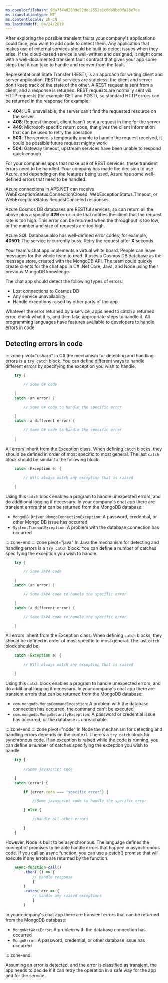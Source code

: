 ```yaml
---
ms.openlocfilehash: 9da7f4492809e92dec2552e1c0da9be0fa28e7ee
ms.translationtype: MT
ms.contentlocale: zh-CN
ms.lasthandoff: 04/24/2019
---
```

After exploring the possible transient faults your company's applications could face, you want to add code to detect them. Any application that makes use of external services should be built to detect issues when they arise. If the cloud-based service is well-written and designed, it might come with a well-documented transient fault contract that gives your app some steps that it can take to handle and recover from the fault.  

Representational State Transfer (REST), is an approach for writing client and server application. RESTful services are stateless, the client and server don't keep track of the state of the other. A REST request is sent from a client, and a response is returned. REST requests are normally sent via HTTP requests (for example GET and POST), so standard HTTP errors can be returned in the response for example:


- **404**: URI unavailable, the server can't find the requested resource on the server
- **408**: Request timeout, client hasn't sent a request in time for the server
- **449**: Microsoft-specific return code, that gives the client information that can be used to retry the operation
- **503**: The service is temporarily unable to handle the request received, it could be possible future request mighty work
- **504**: Gateway timeout, upstream services have been unable to respond quick enough

For your companies apps that make use of REST services, these transient errors need to be handled. Your company has made the decision to use Azure, and depending on the features being used, Azure has some well-defined errors that need to be handled.

Azure connections in APS.NET can receive WebExceptionStatus.ConnectionClosed, WebExceptionStatus.Timeout, or WebExceptionStatus.RequestCanceled responses.

Azure Cosmos DB databases are RESTful services, so can return all the above plus a specific **429** error code that notifies the client that the request rate is too high. This error can be returned when the throughput is too low, or the number and size of requests are too high.

Azure SQL Database also has well-defined error codes, for example, **40501**: The service is currently busy. Retry the request after **X** seconds.

Your team's chat app implements a virtual white board. People can leave messages for the whole team to read. It uses a Cosmos DB database as the message store, created with the MongoDB API. The team could quickly create clients for the chat app in C# .Net Core, Java, and Node using their previous MongoDB knowledge.

The chat app should detect the following types of errors:

- Lost connections to Cosmos DB
- Any service unavailability
- Handle exceptions raised by other parts of the app

Whatever the error returned by a service, apps need to catch a returned error, check what it is, and then take appropriate steps to handle it. All programming languages have features available to developers to handle errors in code.

## <a name="detecting-errors-in-code"></a>Detecting errors in code
::: zone pivot="csharp"
In C# the mechanism for detecting and handling errors is a `try catch` block. You can define different ways to handle different errors by specifying the exception you wish to handle.

```csharp
    try {

        // Some C# code

    }
    catch (an error) {

        // Some C# code to handle the specific error

    }
    catch (a different error) {

        // Some C# code to handle the specific error

    }
```

All errors inherit from the Exception class. When defining `catch` blocks, they should be defined in order of most specific to most general. The last `catch` block should be similar to the following block:

```csharp
    catch (Exception e) {

        // Will always match any exception that is raised

    }
```

Using this `catch` block enables a program to handle unexpected errors, and do additional logging if necessary. In your company's chat app there are transient errors that can be returned from the MongoDB database:

- `MongoDB.Driver.MongoConnectionException`: A password, credential, or other Mongo DB issue has occurred
- `System.TimeoutException`: A problem with the database connection has occurred

::: zone-end
::: zone pivot="java"
In Java the mechanism for detecting and handling errors is a `try catch` block. You can define a number of catches specifying the exception you wish to handle.

```java
    try {

        // Some JAVA code

    }
    catch (an error) {

        // Some JAVA code to handle the specific error

    }
    catch (a different error) {

        // Some JAVA code to handle the specific error

    }
```

All errors inherit from the Exception class. When defining `catch` blocks, they should be defined in order of most specific to most general. The last `catch` block should be:

```java
    catch (Exception e) {

        // Will always match any exception that is raised

    }
```

Using this `catch` block enables a program to handle unexpected errors, and do additional logging if necessary. In your company's chat app there are transient errors that can be returned from the MongoDB database:

- `com.mongodb.MongoCommandException`: A problem with the database connection has occurred, the command can't be executed
- `com.mongodb.MongoSecurityException`: A password or credential issue has occurred, or the database is unreachable

::: zone-end
::: zone pivot="node"
In Node the mechanism for detecting and handling errors depends on the context. There's a `try catch` block for synchronous code. If an exception is raised while the code is running, you can define a number of catches specifying the exception you wish to handle.

```javascript
    try {

        //Some javascript code

    }
    catch (error) {

        if (error.code === 'specific error') {

            //Some javascript code to handle the specific error

        } else {

            //Handle all other errors

        }
    }
```

However, Node is built to be asynchronous. The language defines the concept of promises to be able handle errors that happen in asynchronous code. If you call an async function, you can use a catch() promise that will execute if any errors are returned by the function.

```javascript
    async-function-call()
        .then( () => {
            // handle response
            }
        )
        .catch( err => {
            // handle any raised exceptions
            }
        )
```

In your company's chat app there are transient errors that can be returned from the MongoDB database:

- `MongoNetworkError`:  A problem with the database connection has occurred
- `MongoError`: A password, credential, or other database issue has occurred

::: zone-end

Assuming an error is detected, and the error is classified as transient, the app needs to decide if it can retry the operation in a safe way for the app and for the service.
